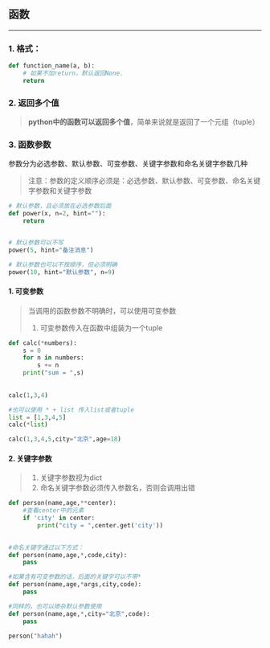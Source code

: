## 函数

----------

### 1. 格式：

```python
def function_name(a, b):
    # 如果不加return，默认返回None.
    return 
```

### 2. 返回多个值

> **python中的函数可以返回多个值**，简单来说就是返回了一个元组（tuple）

### 3. 函数参数
参数分为必选参数、默认参数、可变参数、关键字参数和命名关键字参数几种  
> 注意：参数的定义顺序必须是：必选参数、默认参数、可变参数、命名关键字参数和关键字参数
```python
# 默认参数，且必须放在必选参数后面
def power(x, n=2, hint=""):
    return


# 默认参数可以不写
power(5, hint="备注消息")

# 默认参数也可以不按顺序，但必须明确
power(10, hint="默认参数", n=9)
```

#### 1. 可变参数
    
> 当调用的函数参数不明确时，可以使用可变参数
> 1. 可变参数传入在函数中组装为一个tuple

```python
def calc(*numbers):
    s = 0
    for n in numbers:
        s += n
    print("sum = ",s)
    
    
calc(1,3,4)

#也可以使用 * + list 传入list或者tuple
list = [1,3,4,5]
calc(*list)

calc(1,3,4,5,city="北京",age=18)
```

#### 2. 关键字参数
> 1. 关键字参数视为dict
> 2. 命名关键字参数必须传入参数名，否则会调用出错
```python
def person(name,age,**center):
    #查看center中的元素
    if 'city' in center:
        print("city = ",center.get('city')) 

        
#命名关键字通过以下方式：
def person(name,age,*,code,city):
    pass

#如果含有可变参数的话，后面的关键字可以不带*
def person(name,age,*args,city,code):
    pass

#同样的，也可以掺杂默认参数使用
def person(name,age,*,city="北京",code):
    pass

person("hahah")
```

